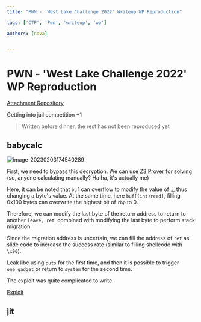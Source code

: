 ```yaml
---
title: "PWN - 'West Lake Challenge 2022' Writeup WP Reproduction"

tags: ['CTF', 'Pwn', 'writeup', 'wp']

authors: [nova]


---
```




# PWN - 'West Lake Challenge 2022' WP Reproduction

[Attachment Repository](https://github.com/MuelNova/NovaNo1r-pwn-challenges/tree/main/西湖论剑2022/)

Getting into jail competition +1

> Written before dinner, the rest has not been reproduced yet

<!--truncate-->

## babycalc

![image-20230203174540289](https://cdn.ova.moe/img/image-20230203174540289.png)

First, we need to bypass this decryption. We can use [Z3 Prover](https://github.com/Z3Prover/z3) for solving (so, anyone calculating manually? Ha ha, it's actually me)

Here, it can be noted that `buf` can overflow to modify the value of `i`, thus changing a byte's value. At the same time, here `buf[(int)read]`, filling 0x100 bytes can overwrite the highest bit of `rbp` to 0.

Therefore, we can modify the last byte of the return address to return to another `leave; ret`, combined with modifying the last byte to perform stack migration.

Since the migration address is uncertain, we can fill the address of `ret` as slide code to increase the success rate (similar to filling shellcode with `\x90`).

Leak libc using `puts` for the first time, and then it is possible to trigger `one_gadget` or return to `system` for the second time.

The exploit was quite complicated to write.

[Exploit](https://github.com/MuelNova/NovaNo1r-pwn-challenges/blob/main/%E8%A5%BF%E6%B9%96%E8%AE%BA%E5%89%912022/pwn/babycalc/exp.py)

## jit

<!-- AI -->

